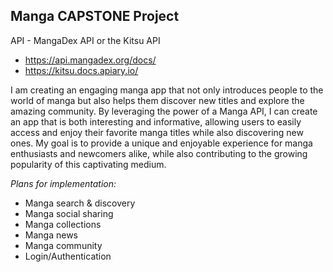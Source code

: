 ## Manga CAPSTONE Project

API - MangaDex API or the Kitsu API

+ https://api.mangadex.org/docs/
+ https://kitsu.docs.apiary.io/

I am creating an engaging manga app that not only introduces people to the world of manga but also helps them discover new titles and explore the amazing community. By leveraging the power of a Manga API, I can create an app that is both interesting and informative, allowing users to easily access and enjoy their favorite manga titles while also discovering new ones. My goal is to provide a unique and enjoyable experience for manga enthusiasts and newcomers alike, while also contributing to the growing popularity of this captivating medium.

*Plans for implementation:*

+ Manga search & discovery
+ Manga social sharing
+ Manga collections
+ Manga news
+ Manga community
+ Login/Authentication




